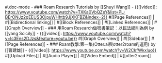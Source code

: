 #.doc-mode
    - ### Roam Research Tutorials by [[Shuyi Wang]]
        - {{[[video]]: https://www.youtube.com/watch?v=TXKa0VbQZeY&list=PL-BErONJz2qEEUS3OjpuWHhtb9JjXKFBZ&index=2}}
#[[Page References]] | #[[Bidirectional linking]] | #[[Block References]] | #[[Linked References]] | #[[Graph Overview]]
    - ### 用Roam Research做唸書筆記：以民法總則為例 by [[yang Scicily]]
        - {{[[video]]: https://www.youtube.com/watch?v=Ic3Ens2DJzs&feature=youtu.be}}
#[[Graph Overview]] | #[[Sidebar]] | #[[Page References]]
    - ### Roam教學:第一集(Otter.ai與otter2roam的運用) by [[曹建雄]]
        - {{[[video]]: https://www.youtube.com/watch?v=W2CkfWkxluo}}
#[[Upload Files]] | #[[Audio Player]] | #[[Video Embed]] | #[[otter2roam]]

